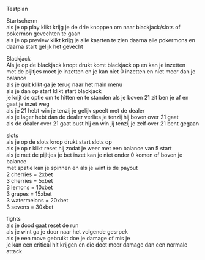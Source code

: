 Testplan

Startscherm 
<br>
als je op play klikt krijg je de drie knoppen om naar blackjack/slots of pokermon gevechten te gaan
<br>
als je op preview klikt krijg je alle kaarten te zien daarna alle pokermons en daarna start gelijk het gevecht

Blackjack
<br>
Als je op de blackjack knopt drukt komt blackjack op en kan je inzetten
<br>
met de pijltjes moet je inzetten en je kan niet 0 inzetten en niet meer dan je balance
<br>
als je quit klikt ga je terug naar het main menu
<br>
als je dan op start klikt start blackjack
<br>
je krijt de optie om te hitten en te standen als je boven 21 zit ben je af en gaat je inzet weg
<br>
als je 21 hebt win je tenzij je gelijk speelt met de dealer
<br>
als je lager hebt dan de dealer verlies je tenzij hij boven over 21 gaat
<br>
als de dealer over 21 gaat bust hij en win jij tenzij je zelf over 21 bent gegaan

slots
<br>
als je op de slots knop drukt start slots op
<br>
als je op r klikt reset hij zodat je weer met een balance van 5 start
<br>
als je met de pijltjes je bet inzet kan je niet onder 0 komen of boven je balance
<br>
met spatie kan je spinnen en als je wint is de payout
<br>
2 cherries = 2xbet
<br>
3 cherries = 5xbet
<br>
3 lemons = 10xbet
<br>
3 grapes = 15xbet
<br>
3 watermelons = 20xbet
<br>
3 sevens = 30xbet

fights
<br>
als je dood gaat reset de run
<br>
als je wint ga je door naar het volgende gesrpek
<br>
als je een move gebruikt doe je damage of mis je 
<br>
je kan een critical hit krijgen en die doet meer damage dan een normale attack
